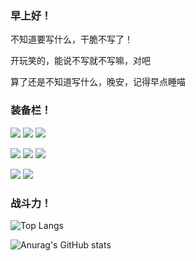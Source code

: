 ### 早上好！

不知道要写什么，干脆不写了！

开玩笑的，能说不写就不写嘛，对吧

算了还是不知道写什么，晚安，记得早点睡喵

### 装备栏！

[![](https://img.shields.io/badge/-Git-f05032?style=flat-square&logo=git&logoColor=white)](https://git-scm.com/) 
[![](https://img.shields.io/badge/-Node.js-43853d?style=flat-square&logo=node.js&logoColor=ffffff)](https://nodejs.org/) 
[![](https://img.shields.io/badge/-NPM-cb3837?style=flat-square&logo=npm&logoColor=white)](https://npmjs.com/) 

[![](https://img.shields.io/badge/-HTML5-E34F26?style=flat-square&logo=html5&logoColor=white)](https://html.spec.whatwg.org/) 
[![](https://img.shields.io/badge/-CSS3-1572B6?style=flat-square&logo=css3&logoColor=white)](https://www.w3.org/Style/CSS/) 
[![](https://img.shields.io/badge/-JavaScript-f7e018?style=flat-square&logo=javascript&logoColor=white)](https://www.ecma-international.org/) 

[![](https://img.shields.io/badge/Firefox-110.0beta-E02950?style=flat-square&logo=firefox&logoColor=ffffff)](https://www.firefox.com) 
[![](https://img.shields.io/badge/Windows-11-0290EE?style=flat-square&logo=microsoft&logoColor=ffffff)](https://www.microsoft.com/windows/get-windows-11)

### 战斗力！

![Top Langs](https://github-readme-stats.vercel.app/api/top-langs/?username=jiupinx&layout=compact&card_width=420&theme=transparent)

![Anurag's GitHub stats](https://github-readme-stats.vercel.app/api?username=jiupinx&show_icons=true&theme=transparent)
